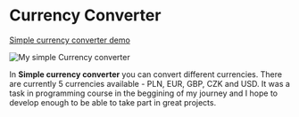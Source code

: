 # Currency Converter

[Simple currency converter demo](https://kozlowskiigor.github.io/homepage/currencyConverter.html)

![My simple Currency converter](https://raw.githubusercontent.com/kozlowskiigor/homepage/master/images/currency%20converter%20demo.png)

In **Simple currency converter** you can convert different currencies. There are currently 5 currencies available - PLN, EUR, GBP, CZK and USD. It was a task in programming course in the beggining of my journey and I hope to develop enough to be able to take part in great projects.